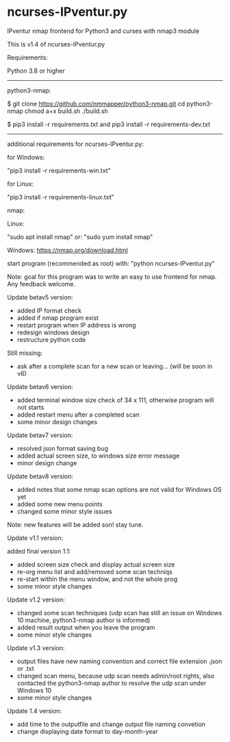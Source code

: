 # ncurses-IPventur.py
IPventur nmap frontend for Python3 and curses with nmap3 module

This is v1.4 of ncurses-IPventur.py

Requirements:

Python 3.8 or higher

-----------------------------------------------------------
python3-nmap:

$ git clone https://github.com/nmmapper/python3-nmap.git
cd python3-nmap
chmod a+x build.sh
./build.sh

$ pip3 install -r requirements.txt and pip3 install -r requirements-dev.txt

-----------------------------------------------------------

additional requirements for ncurses-IPventur.py:

for Windows:

"pip3 install -r requirements-win.txt"


for Linux:

"pip3 install -r requirements-linux.txt"


nmap:

Linux:

"sudo apt install nmap"
or:
"sudo yum install nmap"

Windows:
https://nmap.org/download.html


start program (recommended as root) with: "python ncurses-IPventur.py"

Note:
goal for this program was to write an easy to use frontend for nmap. Any feedback welcome.

Update betav5 version:

- added IP format check
- added if nmap program exist
- restart program when IP address is wrong
- redesign windows design
- restructure python code

Still missing:
- ask after a complete scan for a new scan or leaving... (will be soon in v6)

Update betav6 version:

- added terminal window size check of 34 x 111, otherwise program will not starts
- added restart menu after a completed scan
- some minor design changes

Update betav7 version:

- resolved json format saving bug
- added actual screen size, to windows size error message
- minor design change

Update betav8 version:

- added notes that some nmap scan options are not valid for Windows OS yet
- added some new menu points
- changed some minor style issues

Note: new features will be added son! stay tune.

Update v1.1 version:

added final version 1.1:

- added screen size check and display actual screen size
- re-org menu list and add/removed some scan techniqs
- re-start within the menu window, and not the whole prog
- some minor style changes

Update v1.2 version:

- changed some scan techniques (udp scan has still an issue on Windows 10 machine, python3-nmap author is informed)
- added result output when you leave the program
- some minor style changes

Update v1.3 version:

- output files have new naming convention and correct file extension .json or .txt
- changed scan menu, because udp scan needs admin/root rights, also contacted the python3-nmap author to resolve the udp scan under Windows 10
- some minor style changes

Update 1.4 version:

- add time to the outputfile and change output file naming convetion
- change displaying date format to day-month-year
